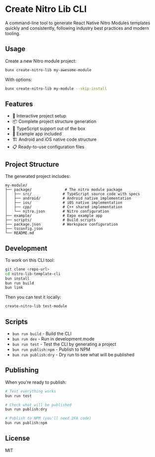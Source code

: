 # Create Nitro Lib CLI

A command-line tool to generate React Native Nitro Modules templates quickly and consistently, following industry best practices and modern tooling.

## Usage

Create a new Nitro module project:

```bash
bunx create-nitro-lib my-awesome-module
```

With options:

```bash
bunx create-nitro-lib my-module --skip-install
```

## Features

- 🚀 Interactive project setup
- 📦 Complete project structure generation
- 🔧 TypeScript support out of the box
- 📱 Example app included
- 🏗️ Android and iOS native code structure
- 📋 Ready-to-use configuration files

## Project Structure

The generated project includes:

```
my-module/
├── package/               # The nitro module package
│   ├── src/              # TypeScript source code with specs
│   ├── android/          # Android native implementation
│   ├── ios/              # iOS native implementation
│   ├── cpp/              # C++ shared implementation
│   └── nitro.json        # Nitro configuration
├── example/              # Expo example app
├── scripts/              # Build scripts
├── package.json          # Workspace configuration
├── tsconfig.json
└── README.md
```

## Development

To work on this CLI tool:

```bash
git clone <repo-url>
cd nitro-lib-template-cli
bun install
bun run build
bun link
```

Then you can test it locally:

```bash
create-nitro-lib test-module
```

## Scripts

- `bun run build` - Build the CLI
- `bun run dev` - Run in development mode
- `bun run test` - Test the CLI by generating a project
- `bun run publish:npm` - Publish to NPM
- `bun run publish:dry` - Dry run to see what will be published

## Publishing

When you're ready to publish:

```bash
# Test everything works
bun run test

# Check what will be published
bun run publish:dry

# Publish to NPM (you'll need 2FA code)
bun run publish:npm
```

## License

MIT
